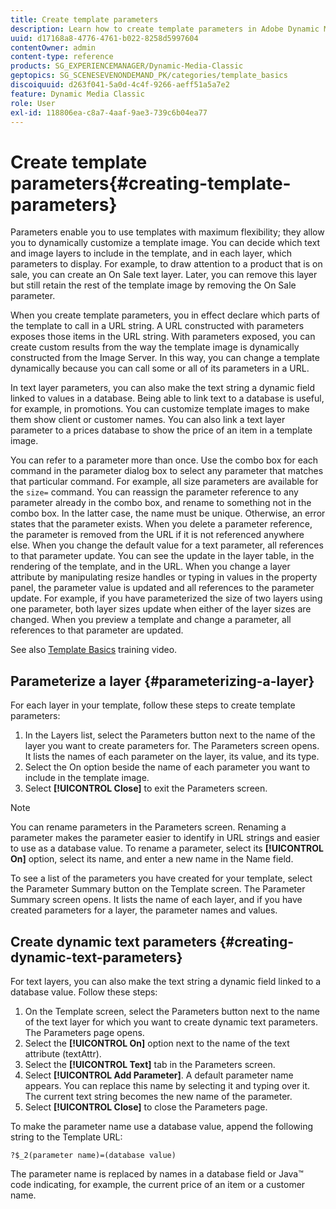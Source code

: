 ```yaml
---
title: Create template parameters
description: Learn how to create template parameters in Adobe Dynamic Media Classic.
uuid: d17168a8-4776-4761-b022-8258d5997604
contentOwner: admin
content-type: reference
products: SG_EXPERIENCEMANAGER/Dynamic-Media-Classic
geptopics: SG_SCENESEVENONDEMAND_PK/categories/template_basics
discoiquuid: d263f041-5a0d-4c4f-9266-aeff51a5a7e2
feature: Dynamic Media Classic
role: User
exl-id: 118806ea-c8a7-4aaf-9ae3-739c6b04ea77
---
```

# Create template parameters{#creating-template-parameters}

Parameters enable you to use templates with maximum flexibility; they allow you to dynamically customize a template image. You can decide which text and image layers to include in the template, and in each layer, which parameters to display. For example, to draw attention to a product that is on sale, you can create an On Sale text layer. Later, you can remove this layer but still retain the rest of the template image by removing the On Sale parameter.

When you create template parameters, you in effect declare which parts of the template to call in a URL string. A URL constructed with parameters exposes those items in the URL string. With parameters exposed, you can create custom results from the way the template image is dynamically constructed from the Image Server. In this way, you can change a template dynamically because you can call some or all of its parameters in a URL.

In text layer parameters, you can also make the text string a dynamic field linked to values in a database. Being able to link text to a database is useful, for example, in promotions. You can customize template images to make them show client or customer names. You can also link a text layer parameter to a prices database to show the price of an item in a template image.

You can refer to a parameter more than once. Use the combo box for each command in the parameter dialog box to select any parameter that matches that particular command. For example, all size parameters are available for the `size=` command. You can reassign the parameter reference to any parameter already in the combo box, and rename to something not in the combo box. In the latter case, the name must be unique. Otherwise, an error states that the parameter exists. When you delete a parameter reference, the parameter is removed from the URL if it is not referenced anywhere else. When you change the default value for a text parameter, all references to that parameter update. You can see the update in the layer table, in the rendering of the template, and in the URL. When you change a layer attribute by manipulating resize handles or typing in values in the property panel, the parameter value is updated and all references to the parameter update. For example, if you have parameterized the size of two layers using one parameter, both layer sizes update when either of the layer sizes are changed. When you preview a template and change a parameter, all references to that parameter are updated.

See also [Template Basics](https://s7d5.scene7.com/s7viewers/html5/VideoViewer.html?videoserverurl=https://s7d5.scene7.com/is/content/&emailurl=https://s7d5.scene7.com/s7/emailFriend&serverUrl=https://s7d5.scene7.com/is/image/&config=Scene7SharedAssets/Universal_HTML5_Video&contenturl=https://s7d5.scene7.com/skins/&asset=S7tutorials/553_Template%20Basics_converted%20renamed_Dynamic%20Banners-AVS) training video.

## Parameterize a layer {#parameterizing-a-layer}

For each layer in your template, follow these steps to create template parameters:

1. In the Layers list, select the Parameters button next to the name of the layer you want to create parameters for. The Parameters screen opens. It lists the names of each parameter on the layer, its value, and its type.
1. Select the On option beside the name of each parameter you want to include in the template image.
1. Select **[!UICONTROL Close]** to exit the Parameters screen.

>[!NOTE]
>
>You can rename parameters in the Parameters screen. Renaming a parameter makes the parameter easier to identify in URL strings and easier to use as a database value. To rename a parameter, select its **[!UICONTROL On]** option, select its name, and enter a new name in the Name field.

To see a list of the parameters you have created for your template, select the Parameter Summary button on the Template screen. The Parameter Summary screen opens. It lists the name of each layer, and if you have created parameters for a layer, the parameter names and values.

## Create dynamic text parameters {#creating-dynamic-text-parameters}

For text layers, you can also make the text string a dynamic field linked to a database value. Follow these steps:

1. On the Template screen, select the Parameters button next to the name of the text layer for which you want to create dynamic text parameters. The Parameters page opens.
1. Select the **[!UICONTROL On]** option next to the name of the text attribute (textAttr).
1. Select the **[!UICONTROL Text]** tab in the Parameters screen.
1. Select **[!UICONTROL Add Parameter]**. A default parameter name appears. You can replace this name by selecting it and typing over it. The current text string becomes the new name of the parameter. 
1. Select **[!UICONTROL Close]** to close the Parameters page.

To make the parameter name use a database value, append the following string to the Template URL:

```as3
?$_2(parameter name)=(database value)
```

The parameter name is replaced by names in a database field or Java™ code indicating, for example, the current price of an item or a customer name.
